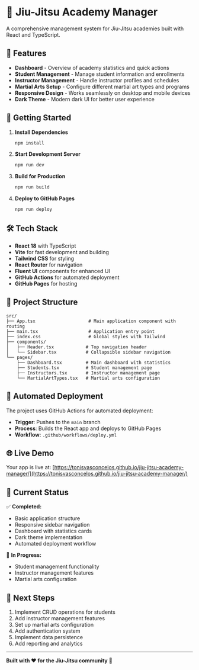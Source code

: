 # 🥋 Jiu-Jitsu Academy Manager

A comprehensive management system for Jiu-Jitsu academies built with React and TypeScript.

## 🚀 Features

- **Dashboard** - Overview of academy statistics and quick actions
- **Student Management** - Manage student information and enrollments
- **Instructor Management** - Handle instructor profiles and schedules
- **Martial Arts Setup** - Configure different martial art types and programs
- **Responsive Design** - Works seamlessly on desktop and mobile devices
- **Dark Theme** - Modern dark UI for better user experience

## 🚀 Getting Started

1. **Install Dependencies**
   ```bash
   npm install
   ```

2. **Start Development Server**
   ```bash
   npm run dev
   ```

3. **Build for Production**
   ```bash
   npm run build
   ```

4. **Deploy to GitHub Pages**
   ```bash
   npm run deploy
   ```

## 🛠️ Tech Stack

- **React 18** with TypeScript
- **Vite** for fast development and building
- **Tailwind CSS** for styling
- **React Router** for navigation
- **Fluent UI** components for enhanced UI
- **GitHub Actions** for automated deployment
- **GitHub Pages** for hosting

## 📁 Project Structure

```
src/
├── App.tsx                    # Main application component with routing
├── main.tsx                   # Application entry point
├── index.css                  # Global styles with Tailwind
├── components/
│   ├── Header.tsx            # Top navigation header
│   └── Sidebar.tsx           # Collapsible sidebar navigation
└── pages/
    ├── Dashboard.tsx         # Main dashboard with statistics
    ├── Students.tsx          # Student management page
    ├── Instructors.tsx       # Instructor management page
    └── MartialArtTypes.tsx   # Martial arts configuration
```

## 🔄 Automated Deployment

The project uses GitHub Actions for automated deployment:

- **Trigger**: Pushes to the `main` branch
- **Process**: Builds the React app and deploys to GitHub Pages
- **Workflow**: `.github/workflows/deploy.yml`

## 🌐 Live Demo

Your app is live at: [https://tonisvasconcelos.github.io/jiu-jitsu-academy-manager/](https://tonisvasconcelos.github.io/jiu-jitsu-academy-manager/)

## 🎯 Current Status

✅ **Completed:**
- Basic application structure
- Responsive sidebar navigation
- Dashboard with statistics cards
- Dark theme implementation
- Automated deployment workflow

🔄 **In Progress:**
- Student management functionality
- Instructor management features
- Martial arts configuration

## 🚀 Next Steps

1. Implement CRUD operations for students
2. Add instructor management features
3. Set up martial arts configuration
4. Add authentication system
5. Implement data persistence
6. Add reporting and analytics

---

**Built with ❤️ for the Jiu-Jitsu community** 🥋
